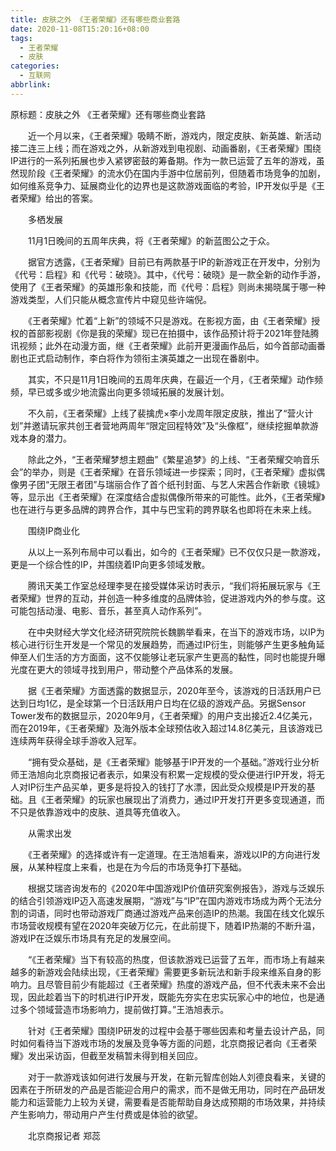 ```yaml
---
title: 皮肤之外 《王者荣耀》还有哪些商业套路
date: 2020-11-08T15:20:16+08:00
tags:
  - 王者荣耀
  - 皮肤
categories:
  - 互联网
abbrlink:
---
```


原标题：皮肤之外 《王者荣耀》还有哪些商业套路

　　近一个月以来，《王者荣耀》吸睛不断，游戏内，限定皮肤、新英雄、新活动接二连三上线；而在游戏之外，从新游戏到电视剧、动画番剧，《王者荣耀》围绕IP进行的一系列拓展也步入紧锣密鼓的筹备期。作为一款已运营了五年的游戏，虽然现阶段《王者荣耀》的流水仍在国内手游中位居前列，但随着市场竞争的加剧，如何维系竞争力、延展商业化的边界也是这款游戏面临的考验，IP开发似乎是《王者荣耀》给出的答案。

　　多栖发展

　　11月1日晚间的五周年庆典，将《王者荣耀》的新蓝图公之于众。

　　据官方透露，《王者荣耀》目前已有两款基于IP的新游戏正在开发中，分别为《代号：启程》和《代号：破晓》。其中，《代号：破晓》是一款全新的动作手游，使用了《王者荣耀》的英雄形象和技能，而《代号：启程》则尚未揭晓属于哪一种游戏类型，人们只能从概念宣传片中窥见些许端倪。

　　《王者荣耀》忙着“上新”的领域不只是游戏。在影视方面，由《王者荣耀》授权的首部影视剧《你是我的荣耀》现已在拍摄中，该作品预计将于2021年登陆腾讯视频；此外在动漫方面，继《王者荣耀》此前开更漫画作品后，如今首部动画番剧也正式启动制作，李白将作为领衔主演英雄之一出现在番剧中。

　　其实，不只是11月1日晚间的五周年庆典，在最近一个月，《王者荣耀》动作频频，早已或多或少地流露出向更多领域拓展的发展计划。

　　不久前，《王者荣耀》上线了裴擒虎×李小龙周年限定皮肤，推出了“营火计划”并邀请玩家共创王者营地两周年“限定回程特效”及“头像框”，继续挖掘单款游戏本身的潜力。

　　除此之外，“王者荣耀梦想主题曲”《繁星追梦》的上线、“王者荣耀交响音乐会”的举办，则是《王者荣耀》在音乐领域进一步探索；同时，《王者荣耀》虚拟偶像男子团“无限王者团”与瑞丽合作了首个纸刊封面、与艺人宋茜合作新歌《镜城》等，显示出《王者荣耀》在深度结合虚拟偶像所带来的可能性。此外，《王者荣耀》也在进行与更多品牌的跨界合作，其中与巴宝莉的跨界联名也即将在未来上线。

　　围绕IP商业化

　　从以上一系列布局中可以看出，如今的《王者荣耀》已不仅仅只是一款游戏，更是一个综合性的IP，并围绕着IP向更多领域发散。

　　腾讯天美工作室总经理李旻在接受媒体采访时表示，“我们将拓展玩家与《王者荣耀》世界的互动，并创造一种多维度的品牌体验，促进游戏内外的参与度。这可能包括动漫、电影、音乐，甚至真人动作系列”。

　　在中央财经大学文化经济研究院院长魏鹏举看来，在当下的游戏市场，以IP为核心进行衍生开发是一个常见的发展趋势，而通过IP衍生，则能够产生更多触角延伸至人们生活的方方面面，这不仅能够让老玩家产生更高的黏性，同时也能提升曝光度在更大的领域寻找到用户，带动整个产品体系的发展。

　　据《王者荣耀》方面透露的数据显示，2020年至今，该游戏的日活跃用户已达到日均1亿，是全球第一个日活跃用户日均在亿级的游戏产品。另据Sensor Tower发布的数据显示，2020年9月，《王者荣耀》的用户支出接近2.4亿美元，而在2019年，《王者荣耀》及海外版本全球预估收入超过14.8亿美元，且该游戏已连续两年获得全球手游收入冠军。

　　“拥有受众基础，是《王者荣耀》能够基于IP开发的一个基础。”游戏行业分析师王浩旭向北京商报记者表示，如果没有积累一定规模的受众便进行IP开发，将无人对IP衍生产品买单，更多是将投入的钱打了水漂，因此受众规模是IP开发的基础。且《王者荣耀》的玩家也展现出了消费力，通过IP开发打开更多变现通道，而不只是依靠游戏中的皮肤、道具等充值收入。

　　从需求出发

　　《王者荣耀》的选择或许有一定道理。在王浩旭看来，游戏以IP的方向进行发展，从某种程度上来看，也是在为今后的市场竞争打下基础。

　　根据艾瑞咨询发布的《2020年中国游戏IP价值研究案例报告》，游戏与泛娱乐的结合引领游戏IP迈入高速发展期，“游戏”与“IP”在国内游戏市场成为两个无法分割的词语，同时也带动游戏厂商通过游戏产品来创造IP的热潮。我国在线文化娱乐市场营收规模有望在2020年突破万亿元，在此前提下，随着IP热潮的不断升温，游戏IP在泛娱乐市场具有充足的发展空间。

　　“《王者荣耀》当下有较高的热度，但该款游戏已运营了五年，而市场上有越来越多的新游戏会陆续出现，《王者荣耀》需要更多新玩法和新手段来维系自身的影响力。且尽管目前少有能超过《王者荣耀》热度的游戏产品，但不代表未来不会出现，因此趁着当下的时机进行IP开发，既能先夯实在忠实玩家心中的地位，也是通过多个领域营造市场影响力，提前做打算。”王浩旭表示。

　　针对《王者荣耀》围绕IP研发的过程中会基于哪些因素和考量去设计产品，同时如何看待当下游戏市场的发展及竞争等方面的问题，北京商报记者向《王者荣耀》发出采访函，但截至发稿暂未得到相关回应。

　　对于一款游戏该如何进行发展与开发，在新元智库创始人刘德良看来，关键的因素在于所研发的产品是否能迎合用户的需求，而不是做无用功，同时在产品研发能力和运营能力上较为关键，需要看是否能帮助自身达成预期的市场效果，并持续产生影响力，带动用户产生付费或是体验的欲望。

　　北京商报记者 郑蕊
